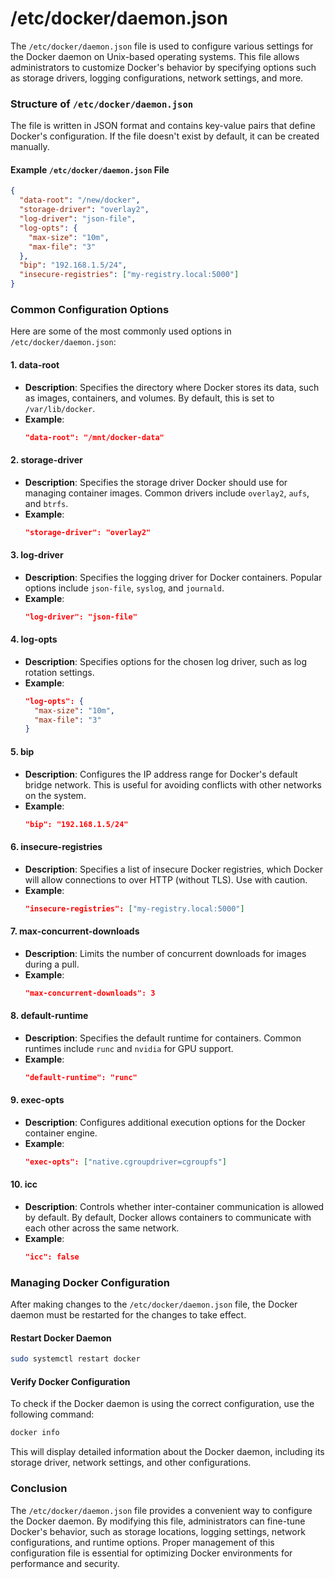 # /etc/docker/daemon.json

The `/etc/docker/daemon.json` file is used to configure various settings for the Docker daemon on Unix-based operating systems. This file allows administrators to customize Docker's behavior by specifying options such as storage drivers, logging configurations, network settings, and more.

### Structure of `/etc/docker/daemon.json`

The file is written in JSON format and contains key-value pairs that define Docker's configuration. If the file doesn't exist by default, it can be created manually.

#### Example `/etc/docker/daemon.json` File

```json
{
  "data-root": "/new/docker",
  "storage-driver": "overlay2",
  "log-driver": "json-file",
  "log-opts": {
    "max-size": "10m",
    "max-file": "3"
  },
  "bip": "192.168.1.5/24",
  "insecure-registries": ["my-registry.local:5000"]
}
```

### Common Configuration Options

Here are some of the most commonly used options in `/etc/docker/daemon.json`:

#### 1. **data-root**
   - **Description**: Specifies the directory where Docker stores its data, such as images, containers, and volumes. By default, this is set to `/var/lib/docker`.
   - **Example**:
     ```json
     "data-root": "/mnt/docker-data"
     ```

#### 2. **storage-driver**
   - **Description**: Specifies the storage driver Docker should use for managing container images. Common drivers include `overlay2`, `aufs`, and `btrfs`.
   - **Example**:
     ```json
     "storage-driver": "overlay2"
     ```

#### 3. **log-driver**
   - **Description**: Specifies the logging driver for Docker containers. Popular options include `json-file`, `syslog`, and `journald`.
   - **Example**:
     ```json
     "log-driver": "json-file"
     ```

#### 4. **log-opts**
   - **Description**: Specifies options for the chosen log driver, such as log rotation settings.
   - **Example**:
     ```json
     "log-opts": {
       "max-size": "10m",
       "max-file": "3"
     }
     ```

#### 5. **bip**
   - **Description**: Configures the IP address range for Docker's default bridge network. This is useful for avoiding conflicts with other networks on the system.
   - **Example**:
     ```json
     "bip": "192.168.1.5/24"
     ```

#### 6. **insecure-registries**
   - **Description**: Specifies a list of insecure Docker registries, which Docker will allow connections to over HTTP (without TLS). Use with caution.
   - **Example**:
     ```json
     "insecure-registries": ["my-registry.local:5000"]
     ```

#### 7. **max-concurrent-downloads**
   - **Description**: Limits the number of concurrent downloads for images during a pull.
   - **Example**:
     ```json
     "max-concurrent-downloads": 3
     ```

#### 8. **default-runtime**
   - **Description**: Specifies the default runtime for containers. Common runtimes include `runc` and `nvidia` for GPU support.
   - **Example**:
     ```json
     "default-runtime": "runc"
     ```

#### 9. **exec-opts**
   - **Description**: Configures additional execution options for the Docker container engine.
   - **Example**:
     ```json
     "exec-opts": ["native.cgroupdriver=cgroupfs"]
     ```

#### 10. **icc**
   - **Description**: Controls whether inter-container communication is allowed by default. By default, Docker allows containers to communicate with each other across the same network.
   - **Example**:
     ```json
     "icc": false
     ```

### Managing Docker Configuration

After making changes to the `/etc/docker/daemon.json` file, the Docker daemon must be restarted for the changes to take effect.

#### Restart Docker Daemon

```bash
sudo systemctl restart docker
```

#### Verify Docker Configuration

To check if the Docker daemon is using the correct configuration, use the following command:

```bash
docker info
```

This will display detailed information about the Docker daemon, including its storage driver, network settings, and other configurations.

### Conclusion

The `/etc/docker/daemon.json` file provides a convenient way to configure the Docker daemon. By modifying this file, administrators can fine-tune Docker's behavior, such as storage locations, logging settings, network configurations, and runtime options. Proper management of this configuration file is essential for optimizing Docker environments for performance and security.
